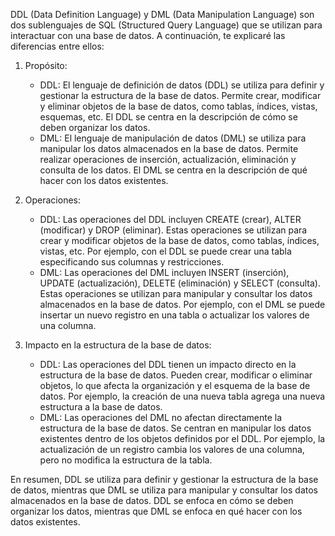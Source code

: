 DDL (Data Definition Language) y DML (Data Manipulation Language) son dos sublenguajes de SQL (Structured Query Language) que se utilizan para interactuar con una base de datos. A continuación, te explicaré las diferencias entre ellos:

1. Propósito:
   - DDL: El lenguaje de definición de datos (DDL) se utiliza para definir y gestionar la estructura de la base de datos. Permite crear, modificar y eliminar objetos de la base de datos, como tablas, índices, vistas, esquemas, etc. El DDL se centra en la descripción de cómo se deben organizar los datos.
   - DML: El lenguaje de manipulación de datos (DML) se utiliza para manipular los datos almacenados en la base de datos. Permite realizar operaciones de inserción, actualización, eliminación y consulta de los datos. El DML se centra en la descripción de qué hacer con los datos existentes.

2. Operaciones:
   - DDL: Las operaciones del DDL incluyen CREATE (crear), ALTER (modificar) y DROP (eliminar). Estas operaciones se utilizan para crear y modificar objetos de la base de datos, como tablas, índices, vistas, etc. Por ejemplo, con el DDL se puede crear una tabla especificando sus columnas y restricciones.
   - DML: Las operaciones del DML incluyen INSERT (inserción), UPDATE (actualización), DELETE (eliminación) y SELECT (consulta). Estas operaciones se utilizan para manipular y consultar los datos almacenados en la base de datos. Por ejemplo, con el DML se puede insertar un nuevo registro en una tabla o actualizar los valores de una columna.

3. Impacto en la estructura de la base de datos:
   - DDL: Las operaciones del DDL tienen un impacto directo en la estructura de la base de datos. Pueden crear, modificar o eliminar objetos, lo que afecta la organización y el esquema de la base de datos. Por ejemplo, la creación de una nueva tabla agrega una nueva estructura a la base de datos.
   - DML: Las operaciones del DML no afectan directamente la estructura de la base de datos. Se centran en manipular los datos existentes dentro de los objetos definidos por el DDL. Por ejemplo, la actualización de un registro cambia los valores de una columna, pero no modifica la estructura de la tabla.

En resumen, DDL se utiliza para definir y gestionar la estructura de la base de datos, mientras que DML se utiliza para manipular y consultar los datos almacenados en la base de datos. DDL se enfoca en cómo se deben organizar los datos, mientras que DML se enfoca en qué hacer con los datos existentes.